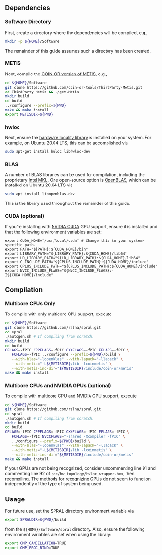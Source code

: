 ## Dependencies
### Software Directory
First, create a directory where the dependencies will be compiled, e.g.,
```bash
mkdir -p ${HOME}/Software
```
The remainder of this guide assumes such a directory has been created.

### METIS
Next, compile the [COIN-OR version of METIS](https://github.com/coin-or-tools/ThirdParty-Metis), e.g.,
```bash
cd ${HOME}/Software
git clone https://github.com/coin-or-tools/ThirdParty-Metis.git
cd ThirdParty-Metis && ./get.Metis
mkdir build
cd build
../configure --prefix=${PWD}
make && make install
export METISDIR=${PWD}
```

### hwloc
Next, ensure the [hardware locality library](https://www.open-mpi.org/projects/hwloc/) is installed on your system.
For example, on Ubuntu 20.04 LTS, this can be accomplished via
```bash
sudo apt-get install hwloc libhwloc-dev
```

### BLAS
A number of BLAS libraries can be used for compilation, including the proprietary [Intel MKL](https://software.intel.com/en-us/mkl).
One open-source option is [OpenBLAS](https://www.openblas.net), which can be installed on Ubuntu 20.04 LTS via
```bash
sudo apt install libopenblas-dev
```
This is the library used throughout the remainder of this guide.

### CUDA (optional)
If you're installing with [NVIDIA CUDA](https://developer.nvidia.com/cuda-downloads) GPU support, ensure it is installed and that the following environment variables are set:
```
export CUDA_HOME="/usr/local/cuda" # Change this to your system-specific path.
export PATH="${PATH}:${CUDA_HOME}/bin"
export LIBRARY_PATH="${LIBRARY_PATH}:${CUDA_HOME}/lib64"
export LD_LIBRARY_PATH="${LD_LIBRARY_PATH}:${CUDA_HOME}/lib64"
export C_INCLUDE_PATH="${CPLUS_INCLUDE_PATH}:${CUDA_HOME}/include"
export CPLUS_INCLUDE_PATH="${CPLUS_INCLUDE_PATH}:${CUDA_HOME}/include"
export NVCC_INCLUDE_FLAGS="${NVCC_INCLUDE_FLAGS}:-I${CUDA_HOME}/include"
```

## Compilation
### Multicore CPUs Only
To compile with only multicore CPU support, execute
```bash
cd ${HOME}/Software
git clone https://github.com/ralna/spral.git
cd spral
./autogen.sh # If compiling from scratch.
mkdir build
cd build
CFLAGS=-fPIC CPPFLAGS=-fPIC CXXFLAGS=-fPIC FFLAGS=-fPIC \
   FCFLAGS=-fPIC ../configure --prefix=${PWD}/build \
   --with-blas="-lopenblas" --with-lapack="-llapack" \
   --with-metis="-L${METISDIR}/lib -lcoinmetis" \
   --with-metis-inc-dir="${METISDIR}/include/coin-or/metis"
make && make install
```

### Multicore CPUs and NVIDIA GPUs (optional)
To compile with multicore CPU and NVIDIA GPU support, execute
```bash
cd ${HOME}/Software
git clone https://github.com/ralna/spral.git
cd spral
./autogen.sh # If compiling from scratch.
mkdir build
cd build
CFLAGS=-fPIC CPPFLAGS=-fPIC CXXFLAGS=-fPIC FFLAGS=-fPIC \
   FCFLAGS=-fPIC NVCCFLAGS="-shared -Xcompiler -fPIC" \
   ../configure --prefix=${PWD}/build \
   --with-blas="-lopenblas" --with-lapack="-llapack" \
   --with-metis="-L${METISDIR}/lib -lcoinmetis" \
   --with-metis-inc-dir="${METISDIR}/include/coin-or/metis"
make && make install
```
If your GPUs are not being recognized, consider uncommenting line 91 and commenting line 92 of `src/hw_topology/hwloc_wrapper.hxx`, then recompiling.
The methods for recognizing GPUs do not seem to function independently of the type of system being used.

## Usage
For future use, set the SPRAL directory environment variable via
```bash
export SPRALDIR=${PWD}/build
```
from the `${HOME}/Software/spral` directory.
Also, ensure the following environment variables are set when using the library:
```bash
export OMP_CANCELLATION=TRUE
export OMP_PROC_BIND=TRUE
```
